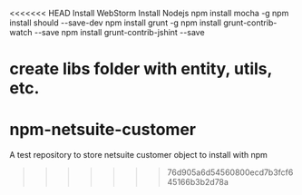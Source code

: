 <<<<<<< HEAD
Install WebStorm
Install Nodejs
npm install mocha -g
npm install should --save-dev
npm install grunt -g
npm install grunt-contrib-watch --save
npm install grunt-contrib-jshint --save


create libs folder with entity, utils, etc.
=======
# npm-netsuite-customer
A test repository to store netsuite customer object to install with npm
>>>>>>> 76d905a6d54560800ecd7b3fcf645166b3b2d78a
